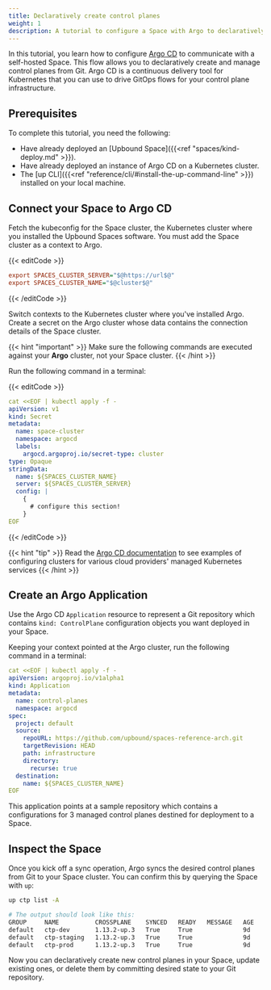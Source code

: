```yaml
---
title: Declaratively create control planes
weight: 1
description: A tutorial to configure a Space with Argo to declaratively create and manage control planes
---
```


In this tutorial, you learn how to configure [Argo CD](https://argoproj.github.io/cd/) to communicate with a self-hosted Space. This flow allows you to declaratively create and manage control planes from Git. Argo CD is a continuous delivery tool for Kubernetes that you can use to drive GitOps flows for your control plane infrastructure.

## Prerequisites

To complete this tutorial, you need the following:

- Have already deployed an [Upbound Space]({{<ref "spaces/kind-deploy.md" >}}).
- Have already deployed an instance of Argo CD on a Kubernetes cluster.
- The [up CLI]({{<ref "reference/cli/#install-the-up-command-line" >}}) installed on your local machine.

## Connect your Space to Argo CD

Fetch the kubeconfig for the Space cluster, the Kubernetes cluster where you installed the Upbound Spaces software. You must add the Space cluster as a context to Argo.

{{< editCode >}}
```ini
export SPACES_CLUSTER_SERVER="$@https://url$@"
export SPACES_CLUSTER_NAME="$@cluster$@"
```
{{< /editCode >}}

Switch contexts to the Kubernetes cluster where you've installed Argo. Create a secret on the Argo cluster whose data contains the connection details of the Space cluster.

{{< hint "important" >}}
Make sure the following commands are executed against your **Argo** cluster, not your Space cluster.
{{< /hint >}}

Run the following command in a terminal:

{{< editCode >}}
```yaml
cat <<EOF | kubectl apply -f -
apiVersion: v1
kind: Secret
metadata:
  name: space-cluster
  namespace: argocd
  labels:
    argocd.argoproj.io/secret-type: cluster
type: Opaque
stringData:
  name: ${SPACES_CLUSTER_NAME}
  server: ${SPACES_CLUSTER_SERVER}
  config: |
    {
      # configure this section!
    }
EOF
```
{{< /editCode >}}

{{< hint "tip" >}}
Read the [Argo CD documentation](https://argo-cd.readthedocs.io/en/stable/operator-manual/declarative-setup/#clusters
) to see examples of configuring clusters for various cloud providers' managed Kubernetes services
{{< /hint >}}

## Create an Argo Application

Use the Argo CD `Application` resource to represent a Git repository which contains `kind: ControlPlane` configuration objects you want deployed in your Space.

Keeping your context pointed at the Argo cluster, run the following command in a terminal:

```yaml
cat <<EOF | kubectl apply -f -
apiVersion: argoproj.io/v1alpha1
kind: Application
metadata:
  name: control-planes
  namespace: argocd
spec:
  project: default
  source:
    repoURL: https://github.com/upbound/spaces-reference-arch.git
    targetRevision: HEAD
    path: infrastructure
    directory:
      recurse: true
  destination:
    name: ${SPACES_CLUSTER_NAME}
EOF
```

This application points at a sample repository which contains a configurations for 3 managed control planes destined for deployment to a Space.

## Inspect the Space

Once you kick off a sync operation, Argo syncs the desired control planes from Git to your Space cluster. You can confirm this by querying the Space with `up`:

```bash {copy-lines="1"}
up ctp list -A

# The output should look like this:
GROUP     NAME          CROSSPLANE    SYNCED   READY   MESSAGE   AGE
default   ctp-dev       1.13.2-up.3   True     True              9d
default   ctp-staging   1.13.2-up.3   True     True              9d
default   ctp-prod      1.13.2-up.3   True     True              9d
```

Now you can declaratively create new control planes in your Space, update existing ones, or delete them by committing desired state to your Git repository.